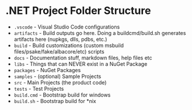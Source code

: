 # .NET Project Folder Structure

- `.vscode` - Visual Studio Code configurations
- `artifacts` - Build outputs go here. Doing a buildcmd/build.sh generates artifacts here (nupkgs, dlls, pdbs, etc.)
- `build` - Build customizations (custom msbuild files/psake/fake/albacore/etc) scripts
- `docs` - Documentation stuff, markdown files, help files etc
- `libs` - Things that can NEVER exist in a NuGet Package
- `packages` - NuGet Packages
- `samples` - (optional) Sample Projects
- `src` - Main Projects (the product code)  
- `tests` - Test Projects
- `build.cmd` - Bootstrap build for windows 
- `build.sh` - Bootstrap build for *nix 